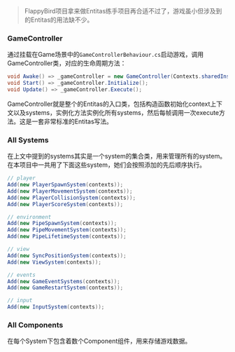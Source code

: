 > FlappyBird项目拿来做Entitas练手项目再合适不过了，游戏虽小但涉及到的Entitas的用法缺不少。

### GameController

通过挂载在Game场景中的`GameControllerBehaviour.cs`启动游戏，调用GameController类，对应的生命周期方法：

```csharp
void Awake() => _gameController = new GameController(Contexts.sharedInstance, _configuration);
void Start() => _gameController.Initialize();
void Update() => _gameController.Execute();
```

GameController就是整个的Entitas的入口类，包括构造函数初始化context上下文以及systems，实例化方法实例化所有systems，然后每帧调用一次execute方法。这是一套非常标准的Entitas写法。

### All Systems

在上文中提到的systems其实是一个system的集合类，用来管理所有的system。在本项目中一共用了下面这些system，她们会按照添加的先后顺序执行。

```csharp
// player
Add(new PlayerSpawnSystem(contexts));
Add(new PlayerMovementSystem(contexts));
Add(new PlayerCollisionSystem(contexts));
Add(new PlayerScoreSystem(contexts));

// environment
Add(new PipeSpawnSystem(contexts));
Add(new PipeMovementSystem(contexts));
Add(new PipeLifetimeSystem(contexts));

// view
Add(new SyncPositionSystem(contexts));
Add(new ViewSystem(contexts));

// events
Add(new GameEventSystems(contexts));
Add(new GameRestartSystem(contexts));

// input
Add(new InputSystem(contexts));
```

### All Components

在每个System下包含着数个Component组件，用来存储游戏数据。